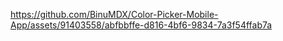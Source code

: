 

https://github.com/BinuMDX/Color-Picker-Mobile-App/assets/91403558/abfbbffe-d816-4bf6-9834-7a3f54ffab7a

